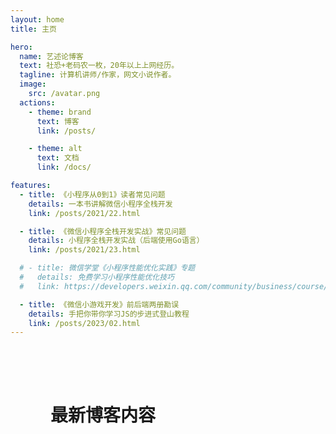 ```yaml
---
layout: home
title: 主页

hero:
  name: 艺述论博客
  text: 社恐+老码农一枚，20年以上上网经历。
  tagline: 计算机讲师/作家，网文小说作者。
  image:
    src: /avatar.png
  actions:
    - theme: brand
      text: 博客
      link: /posts/

    - theme: alt
      text: 文档
      link: /docs/

features:
  - title: 《小程序从0到1》读者常见问题
    details: 一本书讲解微信小程序全栈开发
    link: /posts/2021/22.html

  - title: 《微信小程序全栈开发实战》常见问题
    details: 小程序全栈开发实战（后端使用Go语言）
    link: /posts/2021/23.html

  # - title: 微信学堂《小程序性能优化实践》专题
  #   details: 免费学习小程序性能优化技巧
  #   link: https://developers.weixin.qq.com/community/business/course/000606628dc2e86dc0ddcbb115940d

  - title: 《微信小游戏开发》前后端两册勘误
    details: 手把你带你学习JS的步进式登山教程
    link: /posts/2023/02.html
---
```


<script setup>
import LatestList from '@/components/LatestPostsList.vue'
</script>

<div style="padding: 50px 64px 20px">
<h1>最新博客内容</h1>
<LatestList />
</div>
